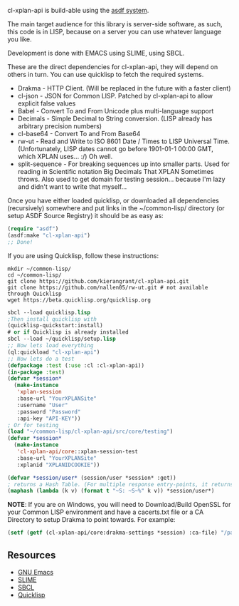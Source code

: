 cl-xplan-api is build-able using the [asdf system](https://common-lisp.net/project/asdf/).

The main target audience for this library is server-side software, as such, this code is in LISP, because on a server you can use whatever language you like.

Development is done with EMACS using SLIME, using SBCL.

These are the direct dependencies for cl-xplan-api, they will depend on others in turn. You can use quicklisp to fetch the required systems.

- Drakma - HTTP Client. (Will be replaced in the future with a faster client)
- cl-json - JSON for Common LISP. Patched by cl-xplan-api to allow explicit false values
- Babel - Convert To and From Unicode plus multi-language support
- Decimals - Simple Decimal to String conversion. (LISP already has arbitrary precision numbers)
- cl-base64 - Convert To and From Base64
- rw-ut - Read and Write to ISO 8601 Date / Times to LISP Universal Time. (Unfortunately, LISP dates cannot go before 1901-01-1 00:00 GMT, which XPLAN uses... :/) Oh well.
- split-sequence - For breaking sequences up into smaller parts. Used for reading in Scientific notation Big Decimals That XPLAN Sometimes throws. Also used to get domain for testing session... because I'm lazy and didn't want to write that myself...

Once you have either loaded quicklisp, or downloaded all dependencies (recursively) somewhere and put links in the ~/common-lisp/ directory (or setup ASDF Source Registry) it should be as easy as:
```lisp
(require "asdf")
(asdf:make "cl-xplan-api")
;; Done!
```

If you are using Quicklisp, follow these instructions:
```shell
mkdir ~/common-lisp/
cd ~/common-lisp/
git clone https://github.com/kierangrant/cl-xplan-api.git
git clone https://github.com/nallen05/rw-ut.git # not available through Quicklisp
wget https://beta.quicklisp.org/quicklisp.org
```
```lisp
sbcl --load quicklisp.lisp
;Then install quicklisp with
(quicklisp-quickstart:install)
# or if Quicklisp is already installed
sbcl --load ~/quicklisp/setup.lisp
;; Now lets load everything
(ql:quickload "cl-xplan-api")
;; Now lets do a test
(defpackage :test (:use :cl :cl-xplan-api))
(in-package :test)
(defvar *session*
  (make-instance
   'xplan-session
   :base-url "YourXPLANSite"
   :username "User"
   :password "Password"
   :api-key "API-KEY"))
; Or for testing
(load "~/common-lisp/cl-xplan-api/src/core/testing")
(defvar *session*
  (make-instance
   'cl-xplan-api/core::xplan-session-test
   :base-url "YourXPLANSite"
   :xplanid "XPLANIDCOOKIE"))

(defvar *session/user* (session/user *session* :get))
; returns a Hash Table. (For multiple response entry-points, it returns a vector of hash tables)
(maphash (lambda (k v) (format t "~S: ~S~%" k v)) *session/user*)
```

**NOTE**: If you are on Windows, you will need to Download/Build OpenSSL for your Common LISP environment and have a cacerts.txt file or a CA Directory to setup Drakma to point towards.
For example:
```lisp
(setf (getf (cl-xplan-api/core:drakma-settings *session) :ca-file) "/path/to/cacert.crt")
```

Resources
---------
- [GNU Emacs](https://www.gnu.org/software/emacs/)
- [SLIME](https://common-lisp.net/project/slime/)
- [SBCL](http://www.sbcl.org/)
- [Quicklisp](https://www.quicklisp.org/beta/)
